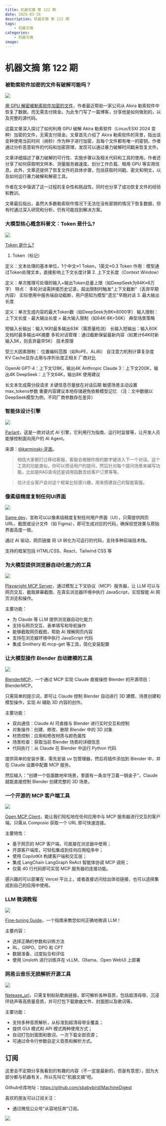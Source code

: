 ```yaml
---
title: 机器文摘 第 122 期
date: 2025-03-16
description: 机器文摘 第 122 期
tags: 
    - 机器文摘
categories: 
    - 机器文摘
image: 
---
```

# 机器文摘 第 122 期
### 被勒索软件加密的文件有破解可能吗？
![](2025-03-16-17-44-32.png)

[用 GPU 解密被勒索软件加密的文件](https://tinyhack.com/2025/03/13/decrypting-encrypted-files-from-akira-ransomware-linux-esxi-variant-2024-using-a-bunch-of-gpus/)，作者最近帮助一家公司从 Akira 勒索软件中恢复了数据，而无需支付赎金。为此专门写了一篇博客，分享他是如何做到的，以及完整的源代码。

这篇文章深入探讨了如何利用 GPU 破解 Akira 勒索软件（Linux/ESXI 2024 变种）加密的文件，无需支付赎金。文章首先介绍了 Akira 勒索软件的背景，指出该变种使用当前时间（纳秒）作为种子进行加密，且每个文件都有唯一的密钥。作者通过分析恶意软件的代码和加密原理，发现可以通过暴力破解时间戳来恢复文件。

文章详细描述了暴力破解的可行性、实施步骤以及相关代码和工具的使用。作者还分享了如何获取明文样本、测量服务器速度、划分工作负载、租用 GPU 等实用信息。此外，文章还提供了恢复文件的具体步骤，包括获取时间戳、密文和明文，以及如何运行暴力破解和解密工具。

作者在文中强调了这一过程的复杂性和挑战性，同时也分享了成功恢复文件的经验和教训。

文章最后指出，虽然大多数勒索软件情况下无法在没有密钥的情况下恢复数据，但有时通过深入研究和分析，仍有可能找到解决方案。

### 大模型核心概念科普文：Token 是什么?
![](2025-03-16-17-44-54.png)

[Token 是什么?](https://mp.weixin.qq.com/s/SXT2wuM0sox34PRrqWWAzw)

1. Token（标记）

定义：文本处理的基本单位，1个中文≈1 Token，1英文≈0.3 Token
作用：模型通过Token处理文本，直接影响上下文长度计算
2. 上下文长度（Context Window）

定义：单次推理可处理的输入+输出Token总量上限（如DeepSeek为64K≈6万字）
特点：
多轮对话需拼接历史记录，超出限制时触发"上下文截断"（丢弃早期内容）
实际使用中服务端自动截断，用户感知为模型"遗忘"早期对话
3. 最大输出长度

定义：单次生成内容的最大Token数（如DeepSeek为8K≈8000字）
输入限制：上下文长度 - 最大输出长度 = 最大输入限制（如64K-8K=56K）
典型场景策略

短输入长输出：输入1K时最多输出63K（需质量检测）
长输入短输出：输入60K文档时最多输出4K摘要
多轮对话管理：通过截断保留最新内容（如累计64K时新输入5K，则丢弃最早5K）
技术原理

受三大因素限制：
位置编码范围（如RoPE、ALiBi）
自注意力机制计算复杂度
KV Cache显存占用与序列长度正相关
厂商对比

OpenAI GPT-4：上下文128K，输出4K
Anthropic Claude 3：上下文200K，输出4K
DeepSeek：上下文64K，输出8K
使用建议

长文本生成需分段请求
关键信息尽量放在对话后期
敏感场景主动设置max_tokens参数
重要内容建议本地存储避免依赖模型记忆
（注：文中数据以DeepSeek模型为例，不同厂商参数存在差异）

### 智能体设计引擎 
![](2025-03-16-17-45-15.png)

[Parlant](https://github.com/emcie-co/parlant)，这是一款对话式 AI 引擎，它利用行为指南、运行时监督等，让开发人员能够控制面向用户的 AI Agent。

来源：[@karminski-牙医](https://weibo.com/2169039837/PisZ1trIm)。

> 相信大家都打过移动客服，客服会根据你按的数字键进入下一个对话。这个工具的功能类似，你可以预设用户的提问，然后针对每个提问场景来编写功能，比如是RAG查询还是调用函数去给客户订票等等。

> 估计企业客户会对这个框架比较感兴趣，用来搭建自己的智能客服。

### 像素级精度复制任何UI界面 
![](2025-03-16-17-45-44.png)

[Same dev](http://Same.dev)，宣称可以以像素级精度复制任何用户界面（UI），只需提供网页 URL、截图或设计文件（如 Figma），即可生成对应的代码，确保视觉效果与原始界面高度一致。

通过 AI 驱动，网页链接 将 UI 转化为可运行的代码，支持多种前端技术栈。

支持的框架包括 HTML/CSS、React、Tailwind CSS 等

### 为大模型提供浏览器自动化能力的工具
![](2025-03-16-17-46-22.png)

[Playwright MCP Server](https://github.com/executeautomation/mcp-playwright)，通过模型上下文协议（MCP）服务器，让 LLM 可以与网页交互、截取屏幕截图、在真实浏览器环境中执行 JavaScript，实现智能 AI 网页浏览和操作。

主要功能：

- 为 Claude 等 LLM 提供浏览器自动化能力
- 支持与网页交互、表单填写和导航操作
- 能够截取网页截图，帮助 AI 理解网页内容
- 支持在浏览器环境中执行 JavaScript 代码
- 集成 Smithery 和 mcp-get 等工具，简化安装配置

### 让大模型操作 Blender 自动建模的工具 
![](2025-03-16-17-46-46.png)

[BlenderMCP](https://github.com/ahujasid/blender-mcp)，一个通过 MCP 实现 Claude 直接操控 Blender 的开源项目：BlenderMCP。

只需简单的提示词，即可让 Claude 控制 Blender 自动进行 3D 建模、场景创建和模型操作，实现 AI 辅助 3D 内容的创作。

主要功能：

- 双向通信：Claude AI 可直接与 Blender 进行实时交互和控制
- 对象操作：创建、修改、删除 Blender 中的 3D 对象
- 材质控制：应用和修改材质与颜色属性
- 场景检查：获取当前 Blender 场景的详细信息
- 代码执行：从 Claude 在 Blender 中运行 Python 代码

提供简单的安装步骤，需先安装 uv 包管理器，然后将插件添加到 Blender 中，并在 Claude 设置中配置 MCP 服务。

然后输入："创建一个低面数地牢场景，里面有一条龙守卫着一锅金子"，Claude 就能直接控制 Blender 创建完整的 3D 场景。

### 一个开源的 MCP 客户端工具
![](2025-03-16-17-47-28.png)

[Open MCP Client](https://github.com/CopilotKit/open-mcp-client)，能让我们轻松地在任何应用中与 MCP 服务器进行交互的客户端，只需从 Composio 获取一个 URL 即可快速连接。

主要特性：

- 基于网页的 MCP 客户端，可直接在浏览器中使用；
- 开源客户端库，可轻松集成到任何应用程序中；
- 使用 CopilotKit 构建客户端和交互层；
- 集成 LangChain LangGraph ReAct 智能体协调 MCP 调用；
- 仅需 40 行代码即可实现 MCP 服务器的连接功能。

感兴趣的可以部署在 Vercel 平台上，或者直接访问给出体验链接，也可以选择集成到自己的应用中使用。

### LLM 微调教程
![](2025-03-16-17-48-38.png)

[Fine-tuning Guide](https://docs.unsloth.ai/get-started/fine-tuning-guide)，一个指南来教您如何正确地微调 LLM！

主要内容：
- 选择正确的参数和训练方法
- RL、GRPO、DPO 和 CPT
- 数据准备、过度拟合和评估
- 使用 Unsloth 进行训练并在 vLLM、Ollama、Open WebUI 上部署

### 网易云音乐无损解析开源工具
![](2025-03-16-17-48-55.png)

[Netease_url](https://github.com/Suxiaoqinx/Netease_url)，只需复制粘贴歌曲链接，即可解析各种音质，包括超清母带、沉浸环绕声等高质量音质，并可打包下载歌曲文件、封面图以及歌词等。

主要功能：

- 支持多种音质解析，从标准到超清母带全覆盖；
- 提供 GUI 模式和 API 模式两种使用方式；
- 自动打包封面图和歌词，一次下载全部资源；
- 可通过命令行参数自定义音质和解析方式。

## 订阅
这里会不定期分享我看到的有趣的内容（不一定是最新的，但是有意思），因为大部分都与机器有关，所以先叫它“机器文摘”吧。

Github仓库地址：https://github.com/sbabybird/MachineDigest

喜欢的朋友可以订阅关注：

- 通过微信公众号“从容地狂奔”订阅。

![](../weixin.jpg)